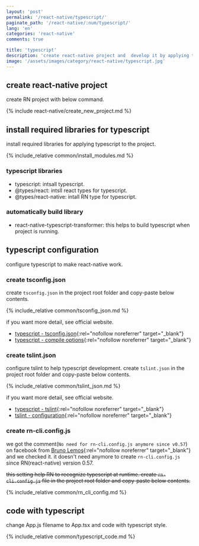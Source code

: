 ```yaml
---
layout: 'post'
permalink: '/react-native/typescript/'
paginate_path: '/react-native/:num/typescript/'
lang: 'en'
categories: 'react-native'
comments: true

title: 'typescript'
description: 'create react-native project and  develop it by applying typescript.'
image: '/assets/images/category/react-native/typescript.jpg'
---
```



## create react-native project
create RN project with below command.

{% include react-native/create_new_project.md %}

## install required libraries for typescript
install required libraries for applying typescript to the project.

{% include_relative common/install_modules.md %}

### typescript libraries
- typescript: intsall typescript.
- @types/react: intsll react types for typescript.
- @types/react-native: intall RN type for typescript.

### automatically build library
- react-native-typescript-transformer: this helps to build typescript when project is running.

## typescript configuration
configure typescript to make react-native work.

### create tsconfig.json
create ```tsconfig.json``` in the project root folder and copy-paste below contents.

{% include_relative common/tsconfig_json.md %}

if you want more detail, see official website.
- [typescript - tsconfig.json](https://www.typescriptlang.org/docs/handbook/tsconfig-json.html){:rel="nofollow noreferrer" target="_blank"}
- [typescript - compile options](https://www.typescriptlang.org/docs/handbook/compiler-options.html){:rel="nofollow noreferrer" target="_blank"}

### create tslint.json
configure tslint to help typescript development. create ```tslint.json``` in the project root folder and copy-paste below contents.

{% include_relative common/tslint_json.md %}

if you want more detail, see official website.
- [typescript - tslint](https://github.com/Microsoft/TypeScript-React-Starter#overriding-defaults){:rel="nofollow noreferrer" target="_blank"}
- [tslint - configuration](https://palantir.github.io/tslint/usage/configuration/){:rel="nofollow noreferrer" target="_blank"}

### create rn-cli.config.js
we got the comment(```No need for rn-cli.config.js anymore since v0.57```) on facebook from [Bruno Lemos](https://www.facebook.com/brunolemos?fref=gc&dti=586400221495560){:rel="nofollow noreferrer" target="_blank"} and we checked it. it doesn't need anymore to create ```rn-cli.config.js``` since RN(react-native) version 0.57.

~~this setting help RN to recognize typescript at runtime. create ```rn-cli.config.js``` file in the project root folder and copy-paste below contents.~~

{% include_relative common/rn_cli_config.md %}

## code with typescript
change App.js filename to App.tsx and code with typescript style.

{% include_relative common/typescript_code.md %}